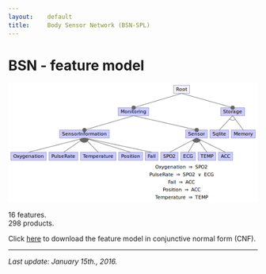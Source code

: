 ```yaml
---
layout:    default
title:     Body Sensor Network (BSN-SPL)
---
```

# BSN - feature model

![bsn-spl feature model][fmBSN]

16 features.  
298 products.

Click [here][cnfBSN] to download the feature model in conjunctive normal form (CNF).

---

_Last update: January 15th., 2016._


[fmBSN]:  ../../assets/fmBSN.png
[cnfBSN]: CNF_bsn.txt
